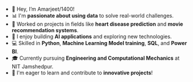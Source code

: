 
- 👋 Hey, I’m Amarjeet/1400!
- 📊 I'm **passionate about using data** to solve real-world challenges.
- 🔬 Worked on projects in fields like **heart disease prediction** and **movie recommendation systems**.
- 🤖 I enjoy building **AI applications** and exploring new technologies.
- 💻 Skilled in **Python**, **Machine Learning Model training**, **SQL**, and **Power BI**.
- 🎓 Currently pursuing **Engineering and Computational Mechanics** at NIT Jamshedpur.
- 🚀 I'm eager to learn and contribute to **innovative projects**!


